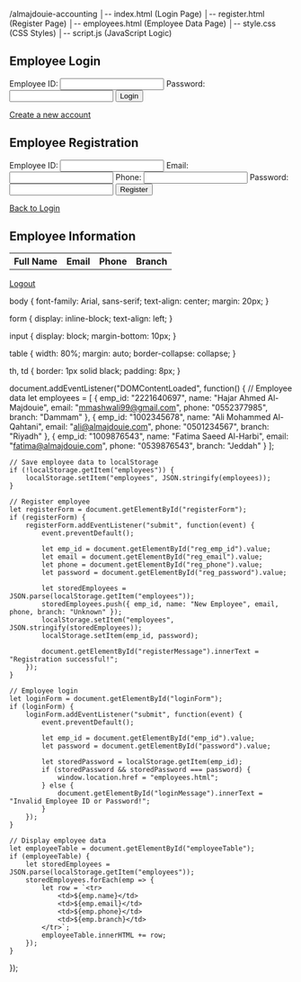 /almajdouie-accounting
│-- index.html       (Login Page)
│-- register.html    (Register Page)
│-- employees.html   (Employee Data Page)
│-- style.css        (CSS Styles)
│-- script.js        (JavaScript Logic)


<!DOCTYPE html>
<html lang="en">
<head>
    <meta charset="UTF-8">
    <title>Login - Almajdouie Accounting</title>
    <link rel="stylesheet" href="style.css">
</head>
<body>
    <h2>Employee Login</h2>
    <form id="loginForm">
        <label>Employee ID:</label>
        <input type="text" id="emp_id" required>
        <label>Password:</label>
        <input type="password" id="password" required>
        <button type="submit">Login</button>
    </form>
    <p id="loginMessage"></p>
    <a href="register.html">Create a new account</a>
    <script src="script.js"></script>
</body>
</html>


<!DOCTYPE html>
<html lang="en">
<head>
    <meta charset="UTF-8">
    <title>Register - Almajdouie Accounting</title>
    <link rel="stylesheet" href="style.css">
</head>
<body>
    <h2>Employee Registration</h2>
    <form id="registerForm">
        <label>Employee ID:</label>
        <input type="text" id="reg_emp_id" required>
        <label>Email:</label>
        <input type="email" id="reg_email" required>
        <label>Phone:</label>
        <input type="text" id="reg_phone" required>
        <label>Password:</label>
        <input type="password" id="reg_password" required>
        <button type="submit">Register</button>
    </form>
    <p id="registerMessage"></p>
    <a href="index.html">Back to Login</a>
    <script src="script.js"></script>
</body>
</html>


<!DOCTYPE html>
<html lang="en">
<head>
    <meta charset="UTF-8">
    <title>Employee List - Almajdouie Accounting</title>
    <link rel="stylesheet" href="style.css">
</head>
<body>
    <h2>Employee Information</h2>
    <table>
        <tr>
            <th>Full Name</th>
            <th>Email</th>
            <th>Phone</th>
            <th>Branch</th>
        </tr>
        <tbody id="employeeTable"></tbody>
    </table>
    <a href="index.html">Logout</a>
    <script src="script.js"></script>
</body>
</html>

body {
    font-family: Arial, sans-serif;
    text-align: center;
    margin: 20px;
}

form {
    display: inline-block;
    text-align: left;
}

input {
    display: block;
    margin-bottom: 10px;
}

table {
    width: 80%;
    margin: auto;
    border-collapse: collapse;
}

th, td {
    border: 1px solid black;
    padding: 8px;
}


document.addEventListener("DOMContentLoaded", function() {
    // Employee data
    let employees = [
        { emp_id: "2221640697", name: "Hajar Ahmed Al-Majdouie", email: "mmashwali99@gmail.com", phone: "0552377985", branch: "Dammam" },
        { emp_id: "1002345678", name: "Ali Mohammed Al-Qahtani", email: "ali@almajdouie.com", phone: "0501234567", branch: "Riyadh" },
        { emp_id: "1009876543", name: "Fatima Saeed Al-Harbi", email: "fatima@almajdouie.com", phone: "0539876543", branch: "Jeddah" }
    ];

    // Save employee data to localStorage
    if (!localStorage.getItem("employees")) {
        localStorage.setItem("employees", JSON.stringify(employees));
    }

    // Register employee
    let registerForm = document.getElementById("registerForm");
    if (registerForm) {
        registerForm.addEventListener("submit", function(event) {
            event.preventDefault();

            let emp_id = document.getElementById("reg_emp_id").value;
            let email = document.getElementById("reg_email").value;
            let phone = document.getElementById("reg_phone").value;
            let password = document.getElementById("reg_password").value;

            let storedEmployees = JSON.parse(localStorage.getItem("employees"));
            storedEmployees.push({ emp_id, name: "New Employee", email, phone, branch: "Unknown" });
            localStorage.setItem("employees", JSON.stringify(storedEmployees));
            localStorage.setItem(emp_id, password);

            document.getElementById("registerMessage").innerText = "Registration successful!";
        });
    }

    // Employee login
    let loginForm = document.getElementById("loginForm");
    if (loginForm) {
        loginForm.addEventListener("submit", function(event) {
            event.preventDefault();

            let emp_id = document.getElementById("emp_id").value;
            let password = document.getElementById("password").value;

            let storedPassword = localStorage.getItem(emp_id);
            if (storedPassword && storedPassword === password) {
                window.location.href = "employees.html";
            } else {
                document.getElementById("loginMessage").innerText = "Invalid Employee ID or Password!";
            }
        });
    }

    // Display employee data
    let employeeTable = document.getElementById("employeeTable");
    if (employeeTable) {
        let storedEmployees = JSON.parse(localStorage.getItem("employees"));
        storedEmployees.forEach(emp => {
            let row = `<tr>
                <td>${emp.name}</td>
                <td>${emp.email}</td>
                <td>${emp.phone}</td>
                <td>${emp.branch}</td>
            </tr>`;
            employeeTable.innerHTML += row;
        });
    }
});

